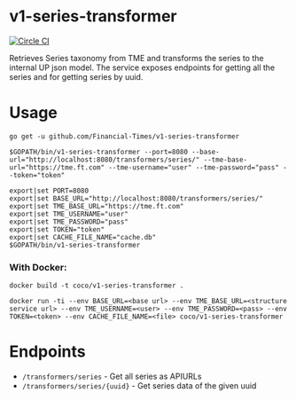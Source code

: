# v1-series-transformer

[![Circle CI](https://circleci.com/gh/Financial-Times/v1-series-transformer/tree/master.png?style=shield)](https://circleci.com/gh/Financial-Times/v1-series-transformer/tree/master)

Retrieves Series taxonomy from TME and transforms the series to the internal UP json model.
The service exposes endpoints for getting all the series and for getting series by uuid.

# Usage
`go get -u github.com/Financial-Times/v1-series-transformer`

`$GOPATH/bin/v1-series-transformer --port=8080 --base-url="http://localhost:8080/transformers/series/" --tme-base-url="https://tme.ft.com" --tme-username="user" --tme-password="pass" --token="token"`

```
export|set PORT=8080
export|set BASE_URL="http://localhost:8080/transformers/series/"
export|set TME_BASE_URL="https://tme.ft.com"
export|set TME_USERNAME="user"
export|set TME_PASSWORD="pass"
export|set TOKEN="token"
export|set CACHE_FILE_NAME="cache.db"
$GOPATH/bin/v1-series-transformer
```

### With Docker:

`docker build -t coco/v1-series-transformer .`

`docker run -ti --env BASE_URL=<base url> --env TME_BASE_URL=<structure service url> --env TME_USERNAME=<user> --env TME_PASSWORD=<pass> --env TOKEN=<token> --env CACHE_FILE_NAME=<file> coco/v1-series-transformer`

# Endpoints

* `/transformers/series` - Get all series as APIURLs
* `/transformers/series/{uuid}` - Get series data of the given uuid
